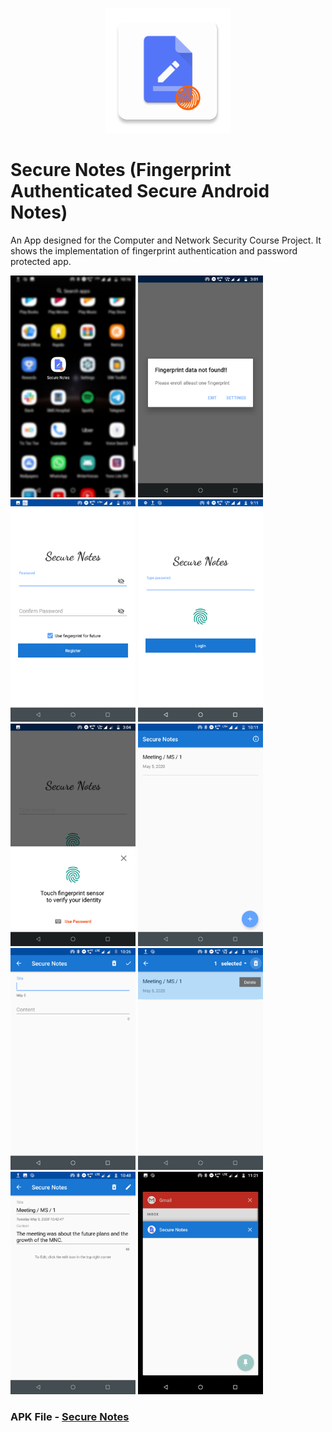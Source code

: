 <p align="center">  
<img src="app/src/main/ic_launcher-web.png" width="200">

# Secure Notes (Fingerprint Authenticated Secure Android Notes)
</p>
<p>
An App designed for the Computer and Network Security Course Project. It shows the implementation of fingerprint authentication and password protected app.
<br>
</p>
<p float="left">
<img src="Screenshots/0.png" width="200">  <img src="Screenshots/1.png" width="200">   <img src="Screenshots/2.png" width="200">   <img src="Screenshots/3.png" width="200">  <img src="Screenshots/4.png" width="200">  <img src="Screenshots/5.png" width="200">  <img src="Screenshots/6.png" width="200">  <img src="Screenshots/7.png" width="200">  <img src="Screenshots/8.png" width="200">  <img src="Screenshots/9.png" width="200">
</p>
</p>
<h3> APK File
- <a href="app/release/app-release.apk">Secure Notes</a></h3>
